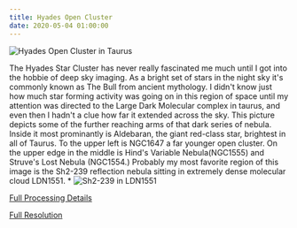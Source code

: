 ```yaml
---
title: Hyades Open Cluster
date: 2020-05-04 01:00:00
---
```


![Hyades Open Cluster in Taurus](/Widefield/Taurus/Hyades.136x120s.135mm.L3.integration.Draft5.web.jpg "Hyades Open Cluster in Taurus")

The Hyades Star Cluster has never really fascinated me much until I got into the hobbie of deep sky imaging.  As a bright set of stars in the night sky it's commonly known as The Bull from ancient mythology. I didn't know just how much star forming activity was going on in this region of space until my attention was directed to the Large Dark Molecular complex in taurus, and even then I hadn't a clue how far it extended across the sky.  This picture depicts some of the further reaching arms of that dark series of nebula.  Inside it most prominantly is Aldebaran, the giant red-class star, brightest in all of Taurus. To the upper left is NGC1647 a far younger open cluster.  On the upper edge in the middle is Hind's Variable Nebula(NGC1555) and Struve's Lost Nebula (NGC1554.)  Probably my most favorite region of this image is the Sh2-239 reflection nebula sitting in extremely dense molecular cloud LDN1551.
    * ![Sh2-239 in LDN1551](/Widefield/Taurus/Hyades.ROI.Sh2-239.png)

[Full Processing Details](/Widefield/Taurus/Hyades/)

[Full Resolution](/Widefield/Taurus/Hyades.136x120s.135mm.L3.integration.Draft5.png)
